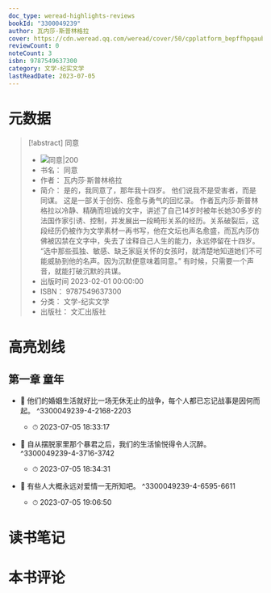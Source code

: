 ```yaml
---
doc_type: weread-highlights-reviews
bookId: "3300049239"
author: 瓦内莎·斯普林格拉
cover: https://cdn.weread.qq.com/weread/cover/50/cpplatform_bepffhpqaubjiv9jikaszk/t7_cpplatform_bepffhpqaubjiv9jikaszk1676638091.jpg
reviewCount: 0
noteCount: 3
isbn: 9787549637300
category: 文学-纪实文学
lastReadDate: 2023-07-05
---
```

# 元数据
> [!abstract] 同意
> - ![ 同意|200](https://cdn.weread.qq.com/weread/cover/50/cpplatform_bepffhpqaubjiv9jikaszk/t7_cpplatform_bepffhpqaubjiv9jikaszk1676638091.jpg)
> - 书名： 同意
> - 作者： 瓦内莎·斯普林格拉
> - 简介： 是的，我同意了，那年我十四岁。
他们说我不是受害者，而是同谋。
这是一部关于创伤、痊愈与勇气的回忆录。
作者瓦内莎·斯普林格拉以冷静、精确而坦诚的文字，讲述了自己14岁时被年长她30多岁的法国作家引诱、控制，并发展出一段畸形关系的经历。关系破裂后，这段经历仍被作为文学素材一再书写，他在文坛也声名愈盛，而瓦内莎仿佛被囚禁在文字中，失去了诠释自己人生的能力，永远停留在十四岁。
“选中那些孤独、敏感、缺乏家庭关怀的女孩时，就清楚地知道她们不可能威胁到他的名声。因为沉默便意味着同意。”
有时候，只需要一个声音，就能打破沉默的共谋。
> - 出版时间 2023-02-01 00:00:00
> - ISBN： 9787549637300
> - 分类： 文学-纪实文学
> - 出版社： 文汇出版社

# 高亮划线

## 第一章 童年


- 📌 他们的婚姻生活就好比一场无休无止的战争，每个人都已忘记战事是因何而起。 ^3300049239-4-2168-2203
    - ⏱ 2023-07-05 18:33:17 

- 📌 自从摆脱家里那个暴君之后，我们的生活愉悦得令人沉醉。 ^3300049239-4-3716-3742
    - ⏱ 2023-07-05 18:34:31 

- 📌 有些人大概永远对爱情一无所知吧。 ^3300049239-4-6595-6611
    - ⏱ 2023-07-05 19:06:50 
# 读书笔记

# 本书评论
